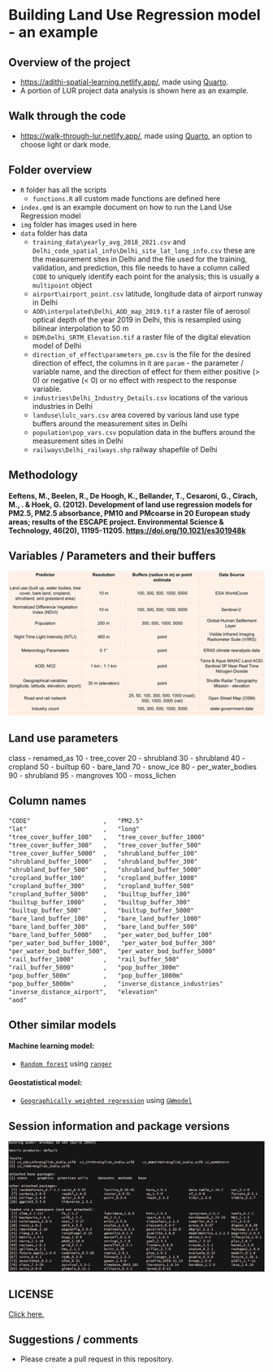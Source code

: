 # Building Land Use Regression model - an example

## Overview of the project

- https://adithi-spatial-learning.netlify.app/, made using [Quarto](https://quarto.org/). 
- A portion of LUR project data analysis is shown here as an example.

## Walk through the code

- https://walk-through-lur.netlify.app/, made using [Quarto](https://quarto.org/), an option to choose light or dark mode. 

## Folder overview 
- `R` folder has all the scripts 
  - `functions.R` all custom made functions are defined here
- `index.qmd` is an example document on how to run the Land Use Regression model
- `img` folder has images used in here
- `data` folder has data
  - `training_data\yearly_avg_2018_2021.csv` and `Delhi_code_spatial_info\Delhi_site_lat_long_info.csv` these are the measurement sites in Delhi and the file used for the training, validation, and prediction, this file needs to have a column called `CODE` to uniquely identify each point for the analysis; this is usually a `multipoint` object
  - `airport\airport_point.csv` latitude, longitude data of airport runway in Delhi
  - `AOD\interpolated\Delhi_AOD_map_2019.tif` a raster file of aerosol  optical depth of the year 2019 in Delhi, this is resampled using bilinear interpolation to 50 m
  - `DEM\Delhi_SRTM_Elevation.tif` a raster file of the digital elevation model of Delhi
  - `direction_of_effect\parameters_pm.csv` is the file for the desired direction of effect, the columns in it are `param` - the parameter / variable name, and the direction of effect for them either positive (> 0) or negative (< 0) or no effect with respect to the response variable. 
  - `industries\Delhi_Industry_Details.csv` locations of the various industries in Delhi 
  - `landuse\lulc_vars.csv` area covered by various land use type buffers around the measurement sites in Delhi
  - `population\pop_vars.csv` population data in the buffers around the measurement sites in Delhi 
  - `railways\Delhi_railways.shp` railway shapefile of Delhi


## Methodology 

#### Eeftens, M., Beelen, R., De Hoogh, K., Bellander, T., Cesaroni, G., Cirach, M., . & Hoek, G. (2012). Development of land use regression models for PM2.5, PM2.5 absorbance, PM10 and PMcoarse in 20 European study areas; results of the ESCAPE project. Environmental Science & Technology, 46(20), 11195-11205. https://doi.org/10.1021/es301948k

## Variables / Parameters and their buffers 

![\label{fig:parameters}](img/parameters_2.jpg)
    
## Land use parameters 

class - renamed_as 
10 - tree_cover
20 - shrubland
30 - shrubland
40 - cropland
50 - builtup
60 - bare_land
70 - snow_ice
80 - per_water_bodies
90 - shrubland
95 - mangroves
100 - moss_lichen

## Column names 

```{r}
"CODE"                    ,   "PM2.5"                      
"lat"                     ,   "long"                       
"tree_cover_buffer_100"   ,   "tree_cover_buffer_1000"     
"tree_cover_buffer_300"   ,   "tree_cover_buffer_500"      
"tree_cover_buffer_5000"  ,   "shrubland_buffer_100"       
"shrubland_buffer_1000"   ,   "shrubland_buffer_300"       
"shrubland_buffer_500"    ,   "shrubland_buffer_5000"      
"cropland_buffer_100"     ,   "cropland_buffer_1000"       
"cropland_buffer_300"     ,   "cropland_buffer_500"        
"cropland_buffer_5000"    ,   "builtup_buffer_100"         
"builtup_buffer_1000"     ,   "builtup_buffer_300"         
"builtup_buffer_500"      ,   "builtup_buffer_5000"        
"bare_land_buffer_100"    ,   "bare_land_buffer_1000"      
"bare_land_buffer_300"    ,   "bare_land_buffer_500"       
"bare_land_buffer_5000"   ,   "per_water_bod_buffer_100"   
"per_water_bod_buffer_1000",   "per_water_bod_buffer_300"   
"per_water_bod_buffer_500",   "per_water_bod_buffer_5000"  
"rail_buffer_1000"        ,   "rail_buffer_500"            
"rail_buffer_5000"        ,   "pop_buffer_300m"            
"pop_buffer_500m"         ,   "pop_buffer_1000m"           
"pop_buffer_5000m"        ,   "inverse_distance_industries"
"inverse_distance_airport",   "elevation"                  
"aod"  

```

## Other similar models 

#### Machine learning model:
  - [`Random forest`](https://link.springer.com/article/10.1023/a:1010933404324?utm_source=getftr&utm_medium=getftr&utm_campaign=getftr_pilot) using [`ranger`](https://cran.r-project.org/web/packages/ranger/ranger.pdf)

#### Geostatistical model:
  - [`Geographically weighted regression`](https://onlinelibrary.wiley.com/doi/abs/10.1111/j.1538-4632.1996.tb00936.x) using [`GWmodel`](https://cran.r-project.org/web/packages/GWmodel/GWmodel.pdf)

## Session information and package versions 

![\label{fig:session_info}](img/session_info.jpg)

## LICENSE

[Click here.](https://github.com/adithirgis/code_examples/blob/main/LICENSE)

## Suggestions / comments 

- Please create a pull request in this repository. 
